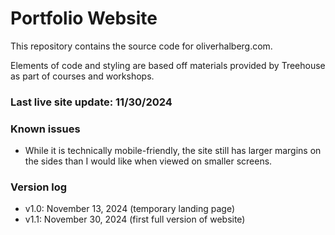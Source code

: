 # Portfolio Website

This repository contains the source code for oliverhalberg.com. 

Elements of code and styling are based off materials provided by Treehouse as part of courses and workshops.

### Last live site update: 11/30/2024

### Known issues
- While it is technically mobile-friendly, the site still has larger margins on the sides than I would like when viewed on smaller screens.

### Version log
- v1.0: November 13, 2024 (temporary landing page)
- v1.1: November 30, 2024 (first full version of website)